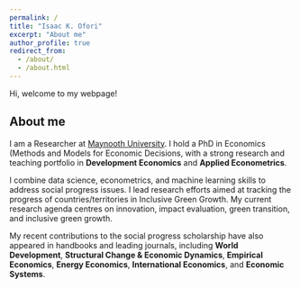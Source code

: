 ```yaml
---
permalink: /
title: "Isaac K. Ofori"
excerpt: "About me"
author_profile: true
redirect_from: 
  - /about/
  - /about.html
---
```


Hi, welcome to my webpage!

## About me

I am a Researcher at [Maynooth University](https://www.maynoothuniversity.ie/). I hold a PhD in Economics (Methods and Models for Economic Decisions, with a strong research and teaching portfolio in **Development Economics** and **Applied Econometrics**. 

I combine data science, econometrics, and machine learning skills to address social progress issues. I lead research efforts aimed at tracking the progress of countries/territories in Inclusive Green Growth. My current research agenda centres on innovation, impact evaluation, green transition, and inclusive green growth.

My recent contributions to the social progress scholarship have also appeared in handbooks and leading journals, including **World Development**, **Structural Change & Economic Dynamics**, **Empirical Economics**, **Energy Economics**, **International Economics**, and **Economic Systems**.
